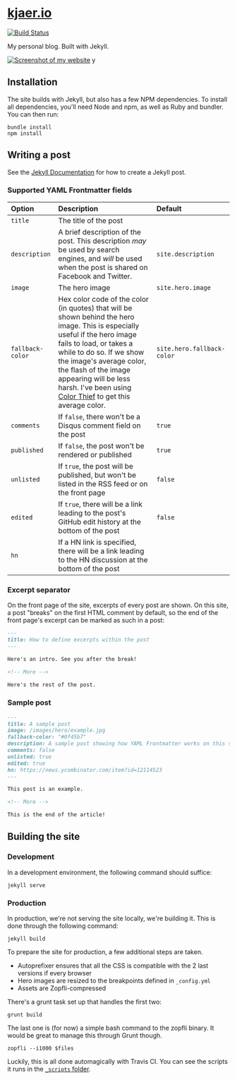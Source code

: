 # [kjaer.io](https://kjaer.io)

[![Build Status](https://travis-ci.org/MaximeKjaer/kjaer.io.svg?branch=master)](https://travis-ci.org/MaximeKjaer/kjaer.io)

My personal blog. Built with Jekyll.

[![Screenshot of my website](https://i.imgur.com/QVTzndb.jpg "Screenshot of my website")](https://i.imgur.com/QVTzndb.jpg)
y
## Installation

The site builds with Jekyll, but also has a few NPM dependencies. To install all dependencies, you'll need Node and npm, as well as Ruby and bundler. You can then run:

```
bundle install
npm install
```

## Writing a post
See the [Jekyll Documentation](https://jekyllrb.com/docs/posts/) for how to create a Jekyll post.

### Supported YAML Frontmatter fields
| Option | Description | Default |
| :----- | :---------- | :------ |
| `title` | The title of the post | ` ` |
| `description` | A brief description of the post. This description *may* be used by search engines, and *will* be used when the post is shared on Facebook and Twitter. | `site.description`
| `image` | The hero image | `site.hero.image` |
| `fallback-color` | Hex color code of the color (in quotes) that will be shown behind the hero image. This is especially useful if the hero image fails to load, or takes a while to do so. If we show the image's average color, the flash of the image appearing will be less harsh. I've been using [Color Thief](http://lokeshdhakar.com/projects/color-thief/) to get this average color. | `site.hero.fallback-color` |
| `comments` | If `false`, there won't be a Disqus comment field on the post | `true` |
| `published` | If `false`, the post won't be rendered or published | `true` |
| `unlisted` | If `true`, the post will be published, but won't be listed in the RSS feed or on the front page | `false` |
| `edited` | If `true`, there will be a link leading to the post's GitHub edit history at the bottom of the post | `false` |
| `hn` | If a HN link is specified, there will be a link leading to the HN discussion at the bottom of the post | ` ` |

### Excerpt separator
On the front page of the site, excerpts of every post are shown. On this site, a post "breaks" on the first HTML comment by default, so the end of the front page's excerpt can be marked as such in a post:

```markdown
---
title: How to define excerpts within the post
---

Here's an intro. See you after the break!

<!-- More -->

Here's the rest of the post.
```

### Sample post
```markdown
---
title: A sample post
image: /images/hero/example.jpg
fallback-color: "#0f45b7"
description: A sample post showing how YAML Frontmatter works on this site.
comments: false
unlisted: true
edited: true
hn: https://news.ycombinator.com/item?id=12114523
---

This post is an example.

<!-- More -->

This is the end of the article!
```

## Building the site
### Development
In a development environment, the following command should suffice:

    jekyll serve

### Production
In production, we're not serving the site locally, we're building it. This is done through the following command:

    jekyll build

To prepare the site for production, a few additional steps are taken.

- Autoprefixer ensures that all the CSS is compatible with the 2 last versions if every browser
- Hero images are resized to the breakpoints defined in `_config.yml`
- Assets are Zopfli-compressed

There's a grunt task set up that handles the first two:

    grunt build

The last one is (for now) a simple bash command to the zopfli binary. It would be great to manage this through Grunt though.

    zopfli --i1000 $files

Luckily, this is all done automagically with Travis CI. You can see the scripts it runs in the [`_scripts` folder](/tree/master/_scripts).

